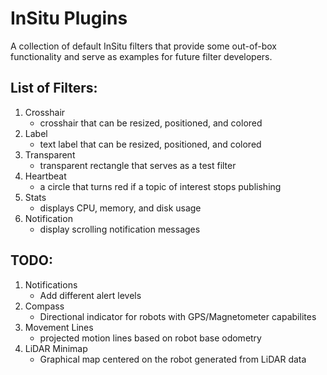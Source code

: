 # InSitu Plugins

A collection of default InSitu filters that provide some
out-of-box functionality and serve as examples for future
filter developers.

## List of Filters:

1. Crosshair
    - crosshair that can be resized, positioned, and colored
2. Label
    - text label that can be resized, positioned, and colored
3. Transparent
    - transparent rectangle that serves as a test filter
4. Heartbeat
    - a circle that turns red if a topic of interest stops publishing
5. Stats
    - displays CPU, memory, and disk usage
6. Notification
    - display scrolling notification messages

## TODO:

1. Notifications
    - Add different alert levels
2. Compass
    - Directional indicator for robots with GPS/Magnetometer capabilites
3. Movement Lines
    - projected motion lines based on robot base odometry
4. LiDAR Minimap
    - Graphical map centered on the robot generated from LiDAR data

